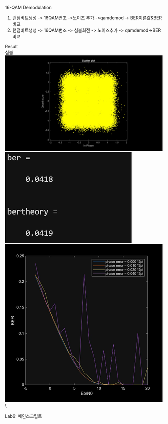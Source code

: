 16-QAM Demodulation  
  
1. 랜덤비트생성 -> 16QAM변조 ->노이즈 추가 ->qamdemod -> BER이론값&BER비교  
2. 랜덤비트생성 -> 16QAM변조 -> 심볼회전 -> 노이즈추가 -> qamdemod->BER비교  
  
  
Result  
심볼  
![](lab6result1.jpg) \
![](lab6result2.PNG) \
![](lab6Result3.jpg) \
  

Lab6: 메인스크립트
